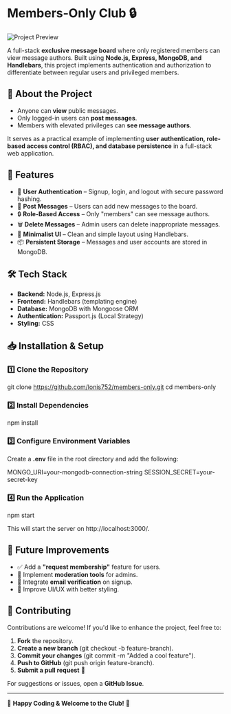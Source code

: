 # Members-Only Club 🔒

![Project Preview](replace-with-image-url)

A full-stack **exclusive message board** where only registered members can view message authors. Built using **Node.js, Express, MongoDB, and Handlebars**, this project implements authentication and authorization to differentiate between regular users and privileged members.

## 📖 About the Project
- Anyone can **view** public messages.
- Only logged-in users can **post messages**.
- Members with elevated privileges can **see message authors**.

It serves as a practical example of implementing **user authentication, role-based access control (RBAC), and database persistence** in a full-stack web application.

## 🚀 Features
- 👤 **User Authentication** – Signup, login, and logout with secure password hashing.
- 📝 **Post Messages** – Users can add new messages to the board.
- 🔒 **Role-Based Access** – Only "members" can see message authors.
- 🗑 **Delete Messages** – Admin users can delete inappropriate messages.
- 🎨 **Minimalist UI** – Clean and simple layout using Handlebars.
- 📦 **Persistent Storage** – Messages and user accounts are stored in MongoDB.

## 🛠️ Tech Stack
- **Backend:** Node.js, Express.js
- **Frontend:** Handlebars (templating engine)
- **Database:** MongoDB with Mongoose ORM
- **Authentication:** Passport.js (Local Strategy)
- **Styling:** CSS

## 📥 Installation & Setup

### 1️⃣ Clone the Repository

git clone https://github.com/lonis752/members-only.git
cd members-only

### 2️⃣ Install Dependencies

npm install

### 3️⃣ Configure Environment Variables

Create a **.env** file in the root directory and add the following:

MONGO_URI=your-mongodb-connection-string
SESSION_SECRET=your-secret-key

### 4️⃣ Run the Application

npm start

This will start the server on http://localhost:3000/.

## 🔮 Future Improvements
- ✅ Add a **"request membership"** feature for users.
- 🛑 Implement **moderation tools** for admins.
- 📧 Integrate **email verification** on signup.
- 🎨 Improve UI/UX with better styling.

## 🤝 Contributing
Contributions are welcome! If you'd like to enhance the project, feel free to:

1. **Fork** the repository.
2. **Create a new branch** (git checkout -b feature-branch).
3. **Commit your changes** (git commit -m "Added a cool feature").
4. **Push to GitHub** (git push origin feature-branch).
5. **Submit a pull request** 🚀

For suggestions or issues, open a **GitHub Issue**.

---

🚀 **Happy Coding & Welcome to the Club!** 🎯